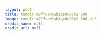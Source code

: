 ```yaml
---
layout: post
title: tumblr m7f7voMKwb1qz4u07o1 500
image: tumblr_m7f7voMKwb1qz4u07o1_500.gif
credit_name: null 
credit_url: null
---
```



